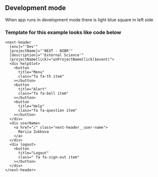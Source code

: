 ## Development mode

When app runs in development mode there is light blue square in left side

### Template for this example looks like code below

```
<next-header
  [env]="'Dev'"
  [projectName]="'NEXT - NIBR'"
  [description]="'External Science'"
  (projectNameClick)="onProjectNameClick($event)">
  <div helpSlot>
    <button
      title="Menu"
      class="fa fa-th item"
    ></button>
    <button
      title="Alert"
      class="fa fa-bell item"
    ></button>
    <button
      title="Help"
      class="fa fa-question item"
    ></button>
  </div>
  <div userName>
    <a href="/" class="next-header__user-name">
      Mariia Zubkova
    </a>
  </div>
  <div logout>
    <button
      title="Logout"
      class=" fa fa-sign-out item"
    ></button>
  </div>
</next-header>
```